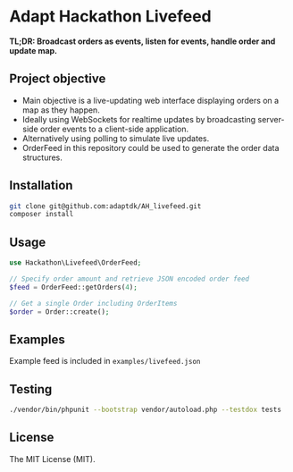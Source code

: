# Adapt Hackathon Livefeed

**TL;DR: Broadcast orders as events, listen for events, handle order and update map.**

## Project objective

- Main objective is a live-updating web interface displaying orders on a map as they happen.
- Ideally using WebSockets for realtime updates by broadcasting server-side order events to a client-side application.
- Alternatively using polling to simulate live updates.
- OrderFeed in this repository could be used to generate the order data structures.

## Installation
```bash
git clone git@github.com:adaptdk/AH_livefeed.git
composer install
```

## Usage

```php
use Hackathon\Livefeed\OrderFeed;

// Specify order amount and retrieve JSON encoded order feed
$feed = OrderFeed::getOrders(4);

// Get a single Order including OrderItems
$order = Order::create();
```

## Examples
Example feed is included in `examples/livefeed.json`

## Testing

``` bash
./vendor/bin/phpunit --bootstrap vendor/autoload.php --testdox tests
```

## License

The MIT License (MIT).
